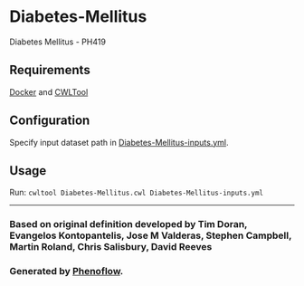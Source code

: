 # Diabetes-Mellitus

Diabetes Mellitus - PH419

## Requirements

[Docker](https://docs.docker.com/install/) and [CWLTool](https://github.com/common-workflow-language/cwltool#install)

## Configuration

Specify input dataset path in [Diabetes-Mellitus-inputs.yml](Diabetes-Mellitus-inputs.yml).

## Usage

Run: `cwltool Diabetes-Mellitus.cwl Diabetes-Mellitus-inputs.yml`

***

### Based on original definition developed by Tim Doran, Evangelos Kontopantelis, Jose M Valderas, Stephen Campbell, Martin Roland, Chris Salisbury, David Reeves
### Generated by [Phenoflow](https://kclhi.org/phenoflow).
